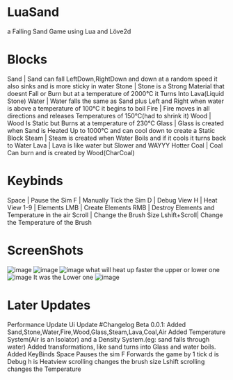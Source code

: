 # LuaSand
a Falling Sand Game using Lua and Löve2d

# Blocks
Sand  | Sand can fall LeftDown,RightDown and down at a random speed it also sinks and is more sticky in water
Stone | Stone is a Strong Material that doesnt Fall or Burn but at a temperature of 2000°C it Turns Into Lava(Liquid Stone)
Water | Water falls the same as Sand plus Left and Right when water is above a temperature of 100°C it begins to boil
Fire  | Fire moves in all directions and releases Temperatures of 150°C(had to shrink it)
Wood  | Wood Is Static but Burns at a temperature of 230°C
Glass | Glass is created when Sand is Heated Up to 1000°C and can cool down to create a Static Block
Steam | Steam is created when Water Boils and if it cools it turns back to Water
Lava  | Lava is like water but Slower and WAYYY Hotter
Coal  | Coal Can burn and is created by Wood(CharCoal)

# Keybinds
  Space        | Pause the Sim
  F            | Manually Tick the Sim
  D            | Debug View
  H            | Heat View
  1-9          | Elements
  LMB          | Create Elements
  RMB          | Destroy Elements and Temperature in the air
  Scroll       | Change the Brush Size
  Lshift+Scroll| Change the Temperature of the Brush

# ScreenShots
![image](https://github.com/Flamejo9774/LuaSand/assets/88045266/0a59377c-a059-4566-8383-4511127ea24e)
![image](https://github.com/Flamejo9774/LuaSand/assets/88045266/6f0bc6be-5a74-4f16-b70c-ecdf9b8f2d5a)
![image](https://github.com/Flamejo9774/LuaSand/assets/88045266/07aeb577-0082-4bbb-833c-216b2f7e1572)
what will heat up faster the upper or lower one
![image](https://github.com/Flamejo9774/LuaSand/assets/88045266/f316d0a7-de39-4aed-a608-f9b0dcfebe86)
It was the Lower one
![image](https://github.com/Flamejo9774/LuaSand/assets/88045266/c69de2ae-85b4-4ae0-a1eb-861727fb03ca)




# Later Updates
Performance Update
Ui Update
#Changelog
Beta 0.0.1:
  Added Sand,Stone,Water,Fire,Wood,Glass,Steam,Lava,Coal,Air
  Added Temperature System(Air is an Isolator) and a Density System.(eg: sand falls through water)
  Added transformations, like sand turns into Glass and water boils.
  Added KeyBinds
  Space Pauses the sim
  F Forwards the game by 1 tick
  d is Debug
  h is Heatview
  scrolling changes the brush size
  Lshift scrolling changes the Temperature
